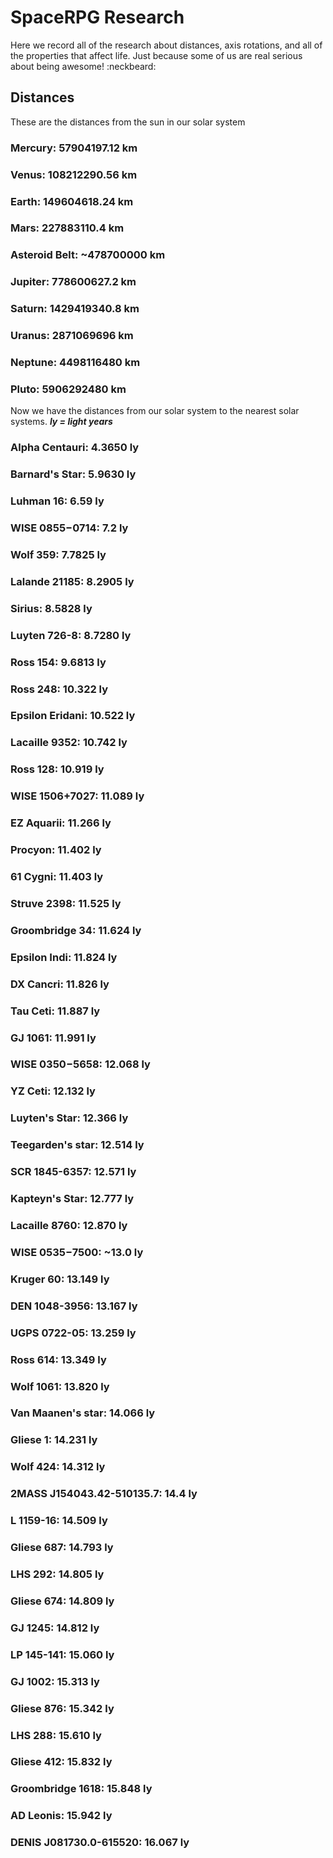 # SpaceRPG Research

Here we record all of the research about distances, axis rotations, and all of the properties that affect life. Just because some of us are real serious about being awesome! :neckbeard:

## Distances

These are the distances from the sun in our solar system

### Mercury: 57904197.12 km
### Venus: 108212290.56 km
### Earth: 149604618.24 km
### Mars: 227883110.4 km
### Asteroid Belt: ~478700000 km
### Jupiter: 778600627.2 km
### Saturn: 1429419340.8 km
### Uranus: 2871069696 km
### Neptune: 4498116480 km
### Pluto: 5906292480 km

Now we have the distances from our solar system to the nearest solar systems.
***ly = light years***

### Alpha Centauri: 4.3650 ly
### Barnard's Star: 5.9630 ly
### Luhman 16: 6.59 ly
### WISE 0855−0714: 7.2 ly
### Wolf 359: 7.7825 ly
### Lalande 21185: 8.2905 ly
### Sirius: 8.5828 ly
### Luyten 726-8: 8.7280 ly
### Ross 154: 9.6813 ly
### Ross 248: 10.322 ly
### Epsilon Eridani: 10.522 ly
### Lacaille 9352: 10.742 ly
### Ross 128: 10.919 ly
### WISE 1506+7027: 11.089 ly
### EZ Aquarii: 11.266 ly
### Procyon: 11.402 ly
### 61 Cygni: 11.403 ly
### Struve 2398: 11.525 ly
### Groombridge 34: 11.624 ly
### Epsilon Indi: 11.824 ly
### DX Cancri: 11.826 ly
### Tau Ceti: 11.887 ly
### GJ 1061: 11.991 ly
### WISE 0350−5658: 12.068 ly
### YZ Ceti: 12.132 ly
### Luyten's Star: 12.366 ly
### Teegarden's star: 12.514 ly
### SCR 1845-6357: 12.571 ly
### Kapteyn's Star: 12.777 ly
### Lacaille 8760: 12.870 ly
### WISE 0535−7500: ~13.0 ly
### Kruger 60: 13.149 ly
### DEN 1048-3956: 13.167 ly
### UGPS 0722-05: 13.259 ly
### Ross 614: 13.349 ly
### Wolf 1061: 13.820 ly
### Van Maanen's star: 14.066 ly
### Gliese 1: 14.231 ly
### Wolf 424: 14.312 ly
### 2MASS J154043.42-510135.7: 14.4 ly
### L 1159-16: 14.509 ly
### Gliese 687: 14.793 ly
### LHS 292: 14.805 ly
### Gliese 674: 14.809 ly
### GJ 1245: 14.812 ly
### LP 145-141: 15.060 ly
### GJ 1002: 15.313 ly
### Gliese 876: 15.342 ly
### LHS 288: 15.610 ly
### Gliese 412: 15.832 ly
### Groombridge 1618: 15.848 ly
### AD Leonis: 15.942 ly
### DENIS J081730.0-615520: 16.067 ly
